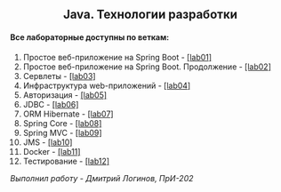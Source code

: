 ## <center>Java. Технологии разработки</center>

#### Все лабораторные доступны по веткам:
1. Простое веб-приложение на Spring Boot - <a href="https://github.com/DemLogCSU/java-dev-tech-course/tree/lab01/lab01">[lab01]</a>
2. Простое веб-приложение на Spring Boot. Продолжение - <a href="https://github.com/DemLogCSU/java-dev-tech-course/tree/lab02/lab02">[lab02]</a>
3. Сервлеты - <a href="https://github.com/DemLogCSU/java-dev-tech-course/tree/lab03/lab03">[lab03]</a>
4. Инфраструктура web-приложений - <a href="https://github.com/DemLogCSU/java-dev-tech-course/tree/lab04">[lab04]</a>
5. Авторизация - <a href="https://github.com/DemLogCSU/java-dev-tech-course/tree/lab05/lab05">[lab05]</a>
6. JDBC - <a href="https://github.com/DemLogCSU/java-dev-tech-course/tree/lab06/lab06">[lab06]</a>
7. ORM Hibernate - <a href="https://github.com/DemLogCSU/java-dev-tech-course/tree/lab07/lab07">[lab07]</a>
8. Spring Core - <a href="https://github.com/DemLogCSU/java-dev-tech-course/tree/lab08/lab08">[lab08]</a>
9. Spring MVC - <a href="https://github.com/DemLogCSU/java-dev-tech-course/tree/lab09/lab09">[lab09]</a>
10. JMS - <a href="https://github.com/DemLogCSU/java-dev-tech-course/tree/lab10/lab10">[lab10]</a>
11. Docker - <a href="https://github.com/DemLogCSU/java-dev-tech-course/tree/lab11/lab11">[lab11]</a>
12. Тестирование - <a href="https://github.com/DemLogCSU/java-dev-tech-course/tree/lab12/lab12">[lab12]</a>

<i>Выполнил работу - Дмитрий Логинов, ПрИ-202</i>